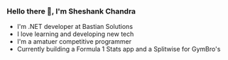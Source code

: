 ### Hello there 👋, I'm Sheshank Chandra
- I'm .NET developer at Bastian Solutions
- I love learning and developing new tech
- I'm a amatuer competitive programmer
- Currently building a Formula 1 Stats app and a Splitwise for GymBro's
